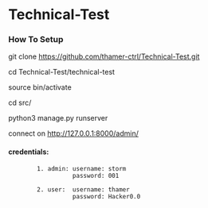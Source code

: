 # Technical-Test

### How To Setup

git clone https://github.com/thamer-ctrl/Technical-Test.git

cd Technical-Test/technical-test

source bin/activate

cd src/

python3 manage.py runserver

connect on http://127.0.0.1:8000/admin/

#### credentials:
            1. admin: username: storm
                      password: 001
                      
            2. user:  username: thamer
                      password: Hacker0.0
